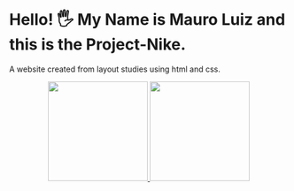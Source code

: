 # Hello! 🖐 My Name is Mauro Luiz and this is the Project-Nike.
A website created from layout studies using html and css.

<div align="center">
  <a href="https://github.com/LuizM2002">
  <img height="180em" src="https://github-readme-stats.vercel.app/api?username=LuizM2002&show_icons=true&theme=dark&include_all_commits=true&count_private=true"/>
  <img height="180em" src="https://github-readme-stats.vercel.app/api/top-langs/?username=LuizM2002&layout=compact&langs_count=7&theme=dark"/>
</div>
